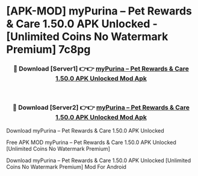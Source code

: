 # [APK-MOD] myPurina – Pet Rewards & Care 1.50.0 APK Unlocked - [Unlimited Coins No Watermark Premium] 7c8pg



<div align="center">
<h3>🔴 Download [Server1] 👉👉 <a href="https://momento.my/?title=myPurina_–_Pet_Rewards_&_Care_1.50.0_APK_Unlocked">myPurina – Pet Rewards & Care 1.50.0 APK Unlocked Mod Apk</a></h3><br>

<h3>🔴 Download [Server2] 👉👉 <a href="https://momento.my/?title=myPurina_–_Pet_Rewards_&_Care_1.50.0_APK_Unlocked">myPurina – Pet Rewards & Care 1.50.0 APK Unlocked Mod Apk</a></h3>
</div>



Download myPurina – Pet Rewards & Care 1.50.0 APK Unlocked 

Free APK MOD myPurina – Pet Rewards & Care 1.50.0 APK Unlocked [Unlimited Coins No Watermark Premium]

Download myPurina – Pet Rewards & Care 1.50.0 APK Unlocked [Unlimited Coins No Watermark Premium] Mod For Android
